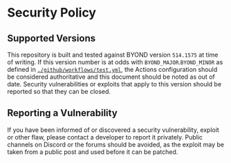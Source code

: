 # Security Policy

## Supported Versions

This repository is built and tested against BYOND version `514.1575` at time of writing. If this version number is at odds with `BYOND_MAJOR`.`BYOND_MINOR` as defined in [`./github/workflows/test.yml`](https://github.com/algolstation/algolstation/blob/master/.github/workflows/test.yml#L12), the Actions configuration should be considered authoritative and this document should be noted as out of date. Security vulnerabilities or exploits that apply to this version should be reported so that they can be closed.

## Reporting a Vulnerability

If you have been informed of or discovered a security vulnerability, exploit or other flaw, please contact a developer to report it privately. Public channels on Discord or the forums should be avoided, as the exploit may be taken from a public post and used before it can be patched.
